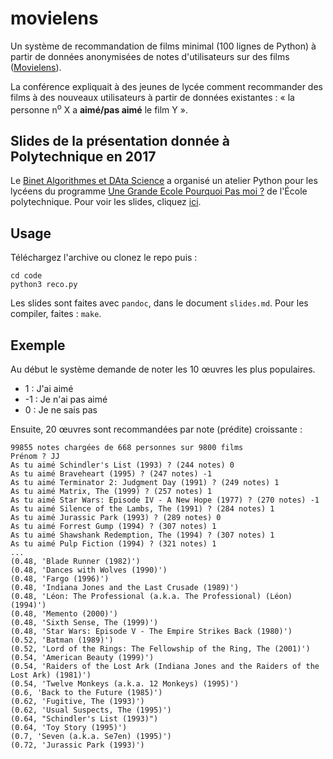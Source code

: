 # movielens
Un système de recommandation de films minimal (100 lignes de Python) à partir de données anonymisées de notes d'utilisateurs sur des films ([Movielens](https://movielens.org)).

La conférence expliquait à des jeunes de lycée comment recommander des films à des nouveaux utilisateurs à partir de données existantes : « la personne n<sup>o</sup> X a **aimé/pas aimé** le film Y ».

## Slides de la présentation donnée à Polytechnique en 2017

Le [Binet Algorithmes et DAta Science](https://www.badas.io/) a organisé un atelier Python pour
les lycéens du programme [Une Grande Ecole Pourquoi Pas moi ?](https://www.polytechnique.edu/fr/egalite-des-chances-dans-leducation) de l'École polytechnique.
Pour voir les slides, cliquez [ici](https://www.badas.io/static/slides%20GEPPM.pdf).

## Usage

Téléchargez l'archive ou clonez le repo puis :

    cd code
    python3 reco.py

Les slides sont faites avec ``pandoc``, dans le document ``slides.md``. Pour les compiler, faites : ``make``.

## Exemple

Au début le système demande de noter les 10 œuvres les plus populaires. 

- 1 : J'ai aimé
- -1 : Je n'ai pas aimé
- 0 : Je ne sais pas

Ensuite, 20 œuvres sont recommandées par note (prédite) croissante :

    99855 notes chargées de 668 personnes sur 9800 films
    Prénom ? JJ
    As tu aimé Schindler's List (1993) ? (244 notes) 0 
    As tu aimé Braveheart (1995) ? (247 notes) -1
    As tu aimé Terminator 2: Judgment Day (1991) ? (249 notes) 1
    As tu aimé Matrix, The (1999) ? (257 notes) 1
    As tu aimé Star Wars: Episode IV - A New Hope (1977) ? (270 notes) -1
    As tu aimé Silence of the Lambs, The (1991) ? (284 notes) 1
    As tu aimé Jurassic Park (1993) ? (289 notes) 0
    As tu aimé Forrest Gump (1994) ? (307 notes) 1
    As tu aimé Shawshank Redemption, The (1994) ? (307 notes) 1
    As tu aimé Pulp Fiction (1994) ? (321 notes) 1
    ...
    (0.48, 'Blade Runner (1982)')
    (0.48, 'Dances with Wolves (1990)')
    (0.48, 'Fargo (1996)')
    (0.48, 'Indiana Jones and the Last Crusade (1989)')
    (0.48, 'Léon: The Professional (a.k.a. The Professional) (Léon) (1994)')
    (0.48, 'Memento (2000)')
    (0.48, 'Sixth Sense, The (1999)')
    (0.48, 'Star Wars: Episode V - The Empire Strikes Back (1980)')
    (0.52, 'Batman (1989)')
    (0.52, 'Lord of the Rings: The Fellowship of the Ring, The (2001)')
    (0.54, 'American Beauty (1999)')
    (0.54, 'Raiders of the Lost Ark (Indiana Jones and the Raiders of the Lost Ark) (1981)')
    (0.54, 'Twelve Monkeys (a.k.a. 12 Monkeys) (1995)')
    (0.6, 'Back to the Future (1985)')
    (0.62, 'Fugitive, The (1993)')
    (0.62, 'Usual Suspects, The (1995)')
    (0.64, "Schindler's List (1993)")
    (0.64, 'Toy Story (1995)')
    (0.7, 'Seven (a.k.a. Se7en) (1995)')
    (0.72, 'Jurassic Park (1993)')
